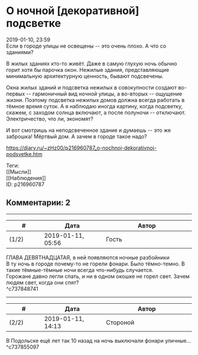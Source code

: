 О ночной [декоративной] подсветке
=================================

  
2019-01-10, 23:59  
 Если в городе улицы не освещены -- это очень плохо. А что со зданиями?   
   
 В жилых зданиях кто-то живёт. Даже в самую глухую ночь обычно горит хотя бы парочка окон. Нежилые здания, представляющие минимальную архитектурную ценность, бывают подсвечены.   
   
 Окна жилых зданий и подсветка нежилых в совокупности создают во-первых -- гармоничный вид ночной улицы, а во-вторых -- ощущение жизни. Поэтому подсветка нежилых домов должна всегда работать в тёмное время суток. А я наблюдаю иногда картину, когда подсветку, скажем, с заходом солнца включают, а после полуночи -- отключают. Электричество, что ли, экономят?   
   
 И вот смотришь на неподсвеченное здание и думаешь -- это же заброшка! Мёртвый дом. А зачем в городе такое надо?   
  
<https://diary.ru/~zHz00/p216960787_o-nochnoj-dekorativnoj-podsvetke.htm>  
  
Теги:  
[[Мысли]]  
[[Наблюдения]]  
ID: p216960787  


Комментарии: 2
--------------

  


---



|         #         |              Дата              |                     Автор                     |           ID           |
| --- | --- | --- | --- |
| (1/2) | 2019-01-11, 05:56 | Гость | c737848741 |

  
 ГЛАВА ДЕВЯТНАДЦАТАЯ, в ней появляются ночные разбойники   
 В ту ночь в городе почему-то не горели фонари. Было тёмно-темно. В такие тёмные-тёмные ночи всегда что-нибудь случается.   
 Горожане давно легли спать, и ни в одном окошке не горел свет. Зачем людям свет, когда они спят?   
 ^c737848741

---



|         #         |              Дата              |                     Автор                     |           ID           |
| --- | --- | --- | --- |
| (2/2) | 2019-01-11, 14:13 | Стороной | c737855097 |

  
 В Подольске ещё лет так 10 назад на ночь выключали фонари уличные...   
 ^c737855097